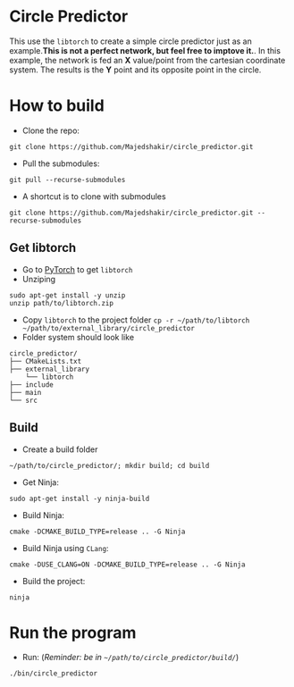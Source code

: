 # Circle Predictor
This use the ```libtorch``` to create a simple circle predictor just as an example.**This is not a perfect network, but feel free to imptove it.**.
In this example, the network is fed an **X** value/point from the cartesian coordinate system. The results is the **Y** point and its opposite point in the circle.  

# How to build
- Clone the repo: 
```
git clone https://github.com/Majedshakir/circle_predictor.git
```
- Pull the submodules: 
```
git pull --recurse-submodules
```
- A shortcut is to clone with submodules
```
git clone https://github.com/Majedshakir/circle_predictor.git --recurse-submodules
```
## Get libtorch
- Go to [PyTorch](https://pytorch.org/) to get ```libtorch```
- Unziping 
```
sudo apt-get install -y unzip 
unzip path/to/libtorch.zip
```
- Copy ```libtorch``` to the project folder ```cp -r ~/path/to/libtorch ~/path/to/external_library/circle_predictor```
- Folder system should look like 
```
circle_predictor/
├── CMakeLists.txt
├── external_library
    └── libtorch
├── include
├── main
└── src
``` 
## Build
* Create a build folder 
```
~/path/to/circle_predictor/; mkdir build; cd build
```
* Get Ninja: 
```
sudo apt-get install -y ninja-build
```
* Build Ninja: 
```
cmake -DCMAKE_BUILD_TYPE=release .. -G Ninja
```
  * Build Ninja using ```CLang```:
```
cmake -DUSE_CLANG=ON -DCMAKE_BUILD_TYPE=release .. -G Ninja
```  
* Build the project: 
```
ninja
```

# Run the program
- Run: (*Reminder: be in ```~/path/to/circle_predictor/build/```*) 
```
./bin/circle_predictor
```
